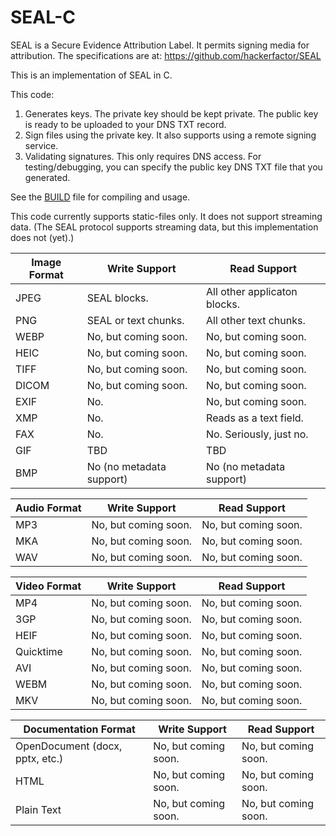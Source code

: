 # SEAL-C
SEAL is a Secure Evidence Attribution Label. It permits signing media for attribution. The specifications are at: https://github.com/hackerfactor/SEAL

This is an implementation of SEAL in C.

This code:
1. Generates keys. The private key should be kept private. The public key is ready to be uploaded to your DNS TXT record.
2. Sign files using the private key. It also supports using a remote signing service.
3. Validating signatures. This only requires DNS access. For testing/debugging, you can specify the public key DNS TXT file that you generated.

See the [BUILD](BUILD.md) file for compiling and usage.

This code currently supports static-files only. It does not support streaming data. (The SEAL protocol supports streaming data, but this implementation does not (yet).)

|Image Format|Write Support|Read Support|
|------|-------------|------------|
|JPEG  |SEAL blocks.|All other applicaton blocks.|
|PNG   |SEAL or text chunks.|All other text chunks.|
|WEBP  |No, but coming soon.|No, but coming soon.|
|HEIC  |No, but coming soon.|No, but coming soon.|
|TIFF  |No, but coming soon.|No, but coming soon.|
|DICOM |No, but coming soon.|No, but coming soon.|
|EXIF  |No.|No, but coming soon.|
|XMP   |No.|Reads as a text field.|
|FAX   |No.|No. Seriously, just no.|
|GIF   |TBD|TBD|
|BMP   |No (no metadata support)|No (no metadata support)|

|Audio Format|Write Support|Read Support|
|------|-------------|------------|
|MP3   |No, but coming soon.|No, but coming soon.|
|MKA   |No, but coming soon.|No, but coming soon.|
|WAV   |No, but coming soon.|No, but coming soon.|

|Video Format|Write Support|Read Support|
|------|-------------|------------|
|MP4  |No, but coming soon.|No, but coming soon.|
|3GP  |No, but coming soon.|No, but coming soon.|
|HEIF  |No, but coming soon.|No, but coming soon.|
|Quicktime  |No, but coming soon.|No, but coming soon.|
|AVI   |No, but coming soon.|No, but coming soon.|
|WEBM  |No, but coming soon.|No, but coming soon.|
|MKV   |No, but coming soon.|No, but coming soon.|

|Documentation Format|Write Support|Read Support|
|------|-------------|------------|
|OpenDocument (docx, pptx, etc.)|No, but coming soon.|No, but coming soon.|
|HTML |No, but coming soon.|No, but coming soon.|
|Plain Text |No, but coming soon.|No, but coming soon.|


